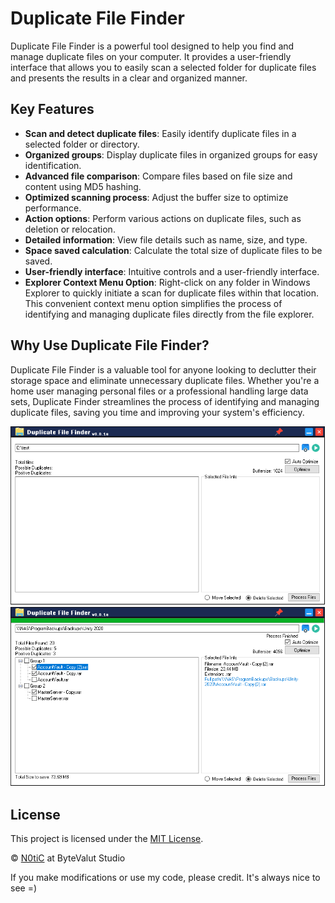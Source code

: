 # Duplicate File Finder

Duplicate File Finder is a powerful tool designed to help you find and manage duplicate files on your computer. It provides a user-friendly interface that allows you to easily scan a selected folder for duplicate files and presents the results in a clear and organized manner.

## Key Features

- **Scan and detect duplicate files**: Easily identify duplicate files in a selected folder or directory.
- **Organized groups**: Display duplicate files in organized groups for easy identification.
- **Advanced file comparison**: Compare files based on file size and content using MD5 hashing.
- **Optimized scanning process**: Adjust the buffer size to optimize performance.
- **Action options**: Perform various actions on duplicate files, such as deletion or relocation.
- **Detailed information**: View file details such as name, size, and type.
- **Space saved calculation**: Calculate the total size of duplicate files to be saved.
- **User-friendly interface**: Intuitive controls and a user-friendly interface.
- **Explorer Context Menu Option**: Right-click on any folder in Windows Explorer to quickly initiate a scan for duplicate files within that location. This convenient context menu option simplifies the process of identifying and managing duplicate files directly from the file explorer.

## Why Use Duplicate File Finder?

Duplicate File Finder is a valuable tool for anyone looking to declutter their storage space and eliminate unnecessary duplicate files. Whether you're a home user managing personal files or a professional handling large data sets, Duplicate Finder streamlines the process of identifying and managing duplicate files, saving you time and improving your system's efficiency.

![Screenshot](https://github.com/n0tic/Duplicate-File-Finder/raw/master/Duplicate%20Finder/Screenshot/screen.png)
![Screenshot](https://github.com/n0tic/Duplicate-File-Finder/raw/master/Duplicate%20Finder/Screenshot/screen2.png)

## License

This project is licensed under the [MIT License](LICENSE).

© [N0tiC](http://bytevaultstudio.se/) at ByteValut Studio

If you make modifications or use my code, please credit. It's always nice to see =)
